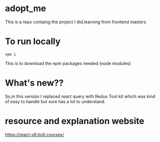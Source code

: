 # adopt_me
This is a repo containg the project I did,learning from frontend masters 
# To run locally 
    npm i
  This is to download the npm packages needed (node modules)
# What's new??
  So,in this version I replaced react query with Redux Tool kit which was kind of easy to handle but sure has a lot to understand.
           
# resource and explanation website 
  https://react-v8.holt.courses/
